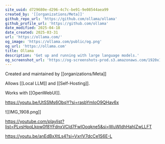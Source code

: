 ```yaml
---
site_uuid: d729680e-d296-4c7c-be91-9e08544aea99
created_by: '[[organizations/Meta]]'
github_repo_url: 'https://github.com/ollama/ollama'
github_profile_url: 'https://github.com/ollama'
date_modified: 2025-04-18
date_created: 2025-03-31
url: 'https://ollama.com/'
og_image: 'https://ollama.com/public/og.png'
og_url: 'https://ollama.com'
title: Ollama
description: 'Get up and running with large language models.'
og_screenshot_url: 'https://og-screenshots-prod.s3.amazonaws.com/1920x1080/80/false/1d9fc6d9882416d423457fc4a350b42611d8160f76a2aa2535009af9e159cdfa.jpeg'
---
```


Created and maintained by [[organizations/Meta]]

Allows [[Local LLM]] and [[Self-Hosting]].

Works with [[OpenWebUI]].

https://youtu.be/UtSSMs6ObqY?si=rasbYmIoO9QHav6x

![[IMG_1908.png]]

https://youtube.com/playlist?list=PLvsHpqLkpw0f8YFdnxVCId7FwIOoqkne5&si=WuWldhHahIZwLLFT

https://youtu.be/anEdBxXtLs4?si=VxrlV7dcCe1S6E-L